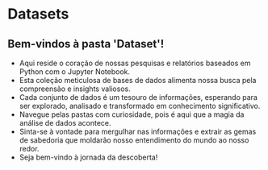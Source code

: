 # Datasets

## Bem-vindos à pasta 'Dataset'!

* Aqui reside o coração de nossas pesquisas e relatórios baseados em Python com o Jupyter Notebook.
* Esta coleção meticulosa de bases de dados alimenta nossa busca pela compreensão e insights valiosos.
* Cada conjunto de dados é um tesouro de informações, esperando para ser explorado, analisado e transformado em conhecimento significativo.
*  Navegue pelas pastas com curiosidade, pois é aqui que a magia da análise de dados acontece.
*  Sinta-se à vontade para mergulhar nas informações e extrair as gemas de sabedoria que moldarão nosso entendimento do mundo ao nosso redor.
*  Seja bem-vindo à jornada da descoberta!
